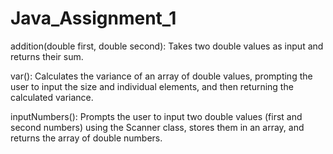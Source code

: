 # Java_Assignment_1

addition(double first, double second): Takes two double values as input and returns their sum.

var(): Calculates the variance of an array of double values, prompting the user to input the size and individual elements, and then returning the calculated variance.

inputNumbers(): Prompts the user to input two double values (first and second numbers) using the Scanner class, stores them in an array, and returns the array of double numbers.
